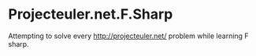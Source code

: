 Projecteuler.net.F.Sharp
========================
Attempting to solve every http://projecteuler.net/ problem while learning F sharp.
